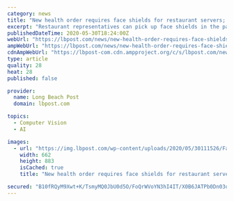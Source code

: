 ```yaml
---
category: news
title: "New health order requires face shields for restaurant servers; city is offering free ones this weekend"
excerpt: "Restaurant representatives can pick up face shields in the parking lot of Long Beach Fire Department Headquarters located at 3205 Lakewood Blvd."
publishedDateTime: 2020-05-30T18:24:00Z
webUrl: "https://lbpost.com/news/new-health-order-requires-face-shields-for-restaurant-servers-city-is-offering-free-ones-this-weekend"
ampWebUrl: "https://lbpost.com/news/new-health-order-requires-face-shields-for-restaurant-servers-city-is-offering-free-ones-this-weekend/amp/"
cdnAmpWebUrl: "https://lbpost-com.cdn.ampproject.org/c/s/lbpost.com/news/new-health-order-requires-face-shields-for-restaurant-servers-city-is-offering-free-ones-this-weekend/amp/"
type: article
quality: 28
heat: 28
published: false

provider:
  name: Long Beach Post
  domain: lbpost.com

topics:
  - Computer Vision
  - AI

images:
  - url: "https://img.lbpost.com/wp-content/uploads/2020/05/30111526/Face_shield_5.jpg"
    width: 662
    height: 883
    isCached: true
    title: "New health order requires face shields for restaurant servers; city is offering free ones this weekend"

secured: "B10fRQyM9Xwt+K/TsmyMQ0JbU0d5O/FoQrWVoYN3hI4IT/X0B6JATPb0Dn03qhChN5+Q/pmlg3/Ssbk4e/qPuhBWs9UyoufGUblF3kQHJNnovpyuPfCREg5P6/xRCm805V6oKhzs4rlJX4XU+YeD8d55hS+OlKZryQh+L7rGsz43OX4bjl0FxVphASBShiXRocFBDKVUs7aZe0/TBu63tFDT1Y/rD50KsJGbhp6hNql7gY5WoPg0u/7LQFkPGBCvz1uL2iwmtUfYK9nixHdnC5yLNpW2oAr74dOYvt3JoUDeztUjKa0P/AUAtx8s1y62;2OUYt+HG57BKPOlTvh7VyQ=="
---
```


